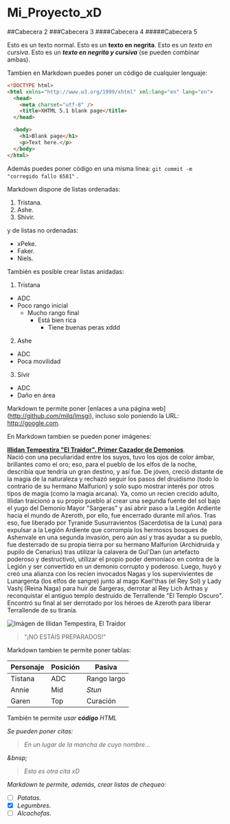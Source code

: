 # Mi_Proyecto_xD

##Cabecera 2
###Cabecera 3
####Cabecera 4
#####Cabecera 5

Esto es un texto normal.
Esto es un **texto en negrita**.
Esto es un *texto en cursiva*.
Esto es un ***texto en negrita y cursiva*** (se pueden combinar ambas).

Tambien en Markdown puedes poner un código de cualquier lenguaje:

```html
<!DOCTYPE html>
<html xmlns="http://www.w3.org/1999/xhtml" xml:lang="en" lang="en">
  <head>
    <meta charset="utf-8" />
    <title>XHTML 5.1 blank page</title>
  </head>

  <body>
    <h1>Blank page</h1>
    <p>Text here.</p>
  </body>
</html>
```

Además puedes poner código en una misma línea: `git commit -m "corregido fallo 6581"` .

Markdown dispone de listas ordenadas:

1. Tristana.
2. Ashe.
3. Shivir.

y de listas no ordenadas:

* xPeke.
* Faker.
* Niels.

También es posible crear listas anidadas:

1. Tristana
  * ADC
  * Poco rango inicial
    * Mucho rango final
      * Está bien rica
        * Tiene buenas peras xddd
2. Ashe
  * ADC
  * Poca movilidad
3. Sivir
  * ADC
  * Daño en área
  
Markdown te permite poner [enlaces a una página web] (http://github.com/milq/lmsgi), incluso solo poniendo la URL: http://google.com.

En Markdown tambien se pueden poner imágenes:

**<ins>Illidan Tempestira "El Traidor". Primer Cazador de Demonios</ins>**.
</br>
Nació con una peculiaridad entre los suyos, tuvo los ojos de color ámbar, brillantes como el oro; eso, para el pueblo de los elfos de la noche, describía que tendría un gran destino, y así fue. De jóven, creció distante de la magia de la naturaleza y rechazó seguir los pasos del druidismo (todo lo contrario de su hermano Malfurion) y solo supo mostrar interés por otros tipos de magia (como la magia arcana). Ya, como un recien crecido adulto, Illidan traicionó a su propio pueblo al crear una segunda fuente del sol bajo el yugo del Demonio Mayor "Sargeras" y así abrir paso a la Legión Ardiente hacia el mundo de Azeroth, por ello, fue encerrado durante mil años. Tras eso, fue liberado por Tyranide Susurravientos (Sacerdotisa de la Luna) para expulsar a la Legión Ardiente que corrompía los hermosos bosques de Ashenvale en una segunda invasión, pero aún así y tras ayudar a su pueblo, fue desterrado de su propia tierra por su hermano Malfurion (Archidruida y pupilo de Cenarius) tras utilizar la calavera de Gul'Dan (un artefacto poderoso y destructivo), utilizar el propio poder demoníaco en contra de la Legión y ser convertido en un demonio corrupto y poderoso. Luego, huyó y creó una alianza con los recien invocados Nagas y los supervivientes de Lunargenta (los elfos de sangre) junto al mago Kael'thas (el Rey Sol) y Lady Vashj (Reina Naga) para huir de Sargeras, derrotar al Rey Lich Arthas y reconquistar el antiguo templo destruído de Terrallende "El Templo Oscuro". Encontró su final al ser derrotado por los héroes de Azeroth para liberar Terrallende de su tiranía.

![Imágen de Illidan Tempestira, El Traidor](http://www.continue-play.com/live/wp-content/uploads/2014/07/World_of_Warcraft_Illidan_Art.jpg 'Imágen de Illidan')
> "¡NO ESTÁIS PREPARADOS!"

Markdown tambien te permite poner tablas:

| Personaje | Posición | Pasiva |
| --------- | -------- | ------ |
| Tistana | ADC | Rango largo |
| Annie | Mid | _Stun_ |
| Garen | Top | Curación |

También te permite <i>usar <b>código</b> HTML<i>

Se pueden poner citas:

> En un lugar de la mancha de cuyo nombre...

&bnsp;

> Esto es otra cita xD

Markdown te permite, además, crear listas de chequeo:

- [ ] Patatas.
- [x] Legumbres.
- [ ] Alcachofas.
